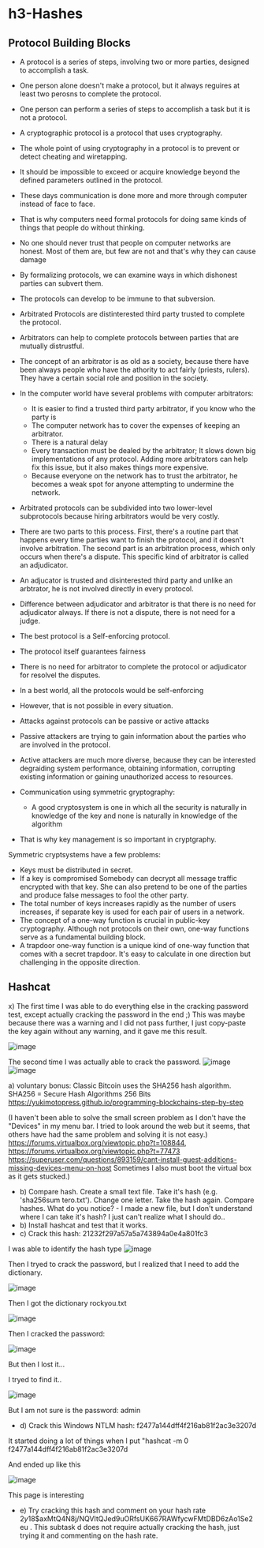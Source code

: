 # h3-Hashes

## Protocol Building Blocks

- A protocol is a series of steps, involving two or more parties, designed to accomplish a task.
- One person alone doesn't make a protocol, but it always reguires at least two perosns to complete the protocol.
- One person can perform a series of steps to accomplish a task but it is not a protocol.

- A cryptographic protocol is a protocol that uses cryptography.
- The whole point of using cryptography in a protocol is to prevent or detect cheating and wiretapping.
- It should be impossible to exceed or acquire knowledge beyond the defined parameters outlined in the protocol.

- These days communication is done more and more through computer instead of face to face.
- That is why computers need formal protocols for doing same kinds of things that people do without thinking.
- No one should never trust that people on computer networks are honest. Most of them are, but few are not and that's why they can cause damage
- By formalizing protocols, we can examine ways in which dishonest parties can subvert them.
- The protocols can develop to be immune to that subversion.

- Arbitrated Protocols are distinterested third party trusted to complete the protocol.
- Arbitrators can help to complete protocols between parties that are mutually distrustful.
- The concept of an arbitrator is as old as a society, because there have been always people who have the athority to act fairly (priests, rulers). They have a certain
  social role and position in the society.

- In the computer world have several problems with computer arbitrators:
    - It is easier to find a trusted third party arbitrator, if you know who the party is
    - The computer network has to cover the expenses of keeping an arbitrator.
    - There is a natural delay
    - Every transaction must be dealed by the arbitrator; It slows down big implementations of any protocol. Adding more arbitrators can help fix this issue,
      but it also makes things more expensive.
    - Because everyone on the network has to trust the arbitrator, he becomes a weak spot for anyone attempting to undermine the network.

- Arbitrated protocols can be subdivided into two lower-level subprotocols because hiring arbitrators would be very costly.
- There are two parts to this process. First, there's a routine part that happens every time parties want to finish the protocol, and it doesn't involve arbitration.   The second part is an arbitration process, which only occurs when there's a dispute. This specific kind of arbitrator is called an adjudicator.
- An adjucator is trusted and disinterested third party and unlike an arbtrator, he is not involved directly in every protocol.

- Difference between adjudicator and arbitrator is that there is no need for adjudicator always. If there is not a dispute, there is not need for a judge.

- The best protocol is a Self-enforcing protocol.
- The protocol itself guarantees fairness
- There is no need for arbitrator to complete the protocol or adjudicator for resolvel the disputes.
- In a best world, all the protocols would be self-enforcing
- However, that is not possible in every situation.

- Attacks against protocols can be passive or active attacks
- Passive attackers are trying to gain information about the parties who are involved in the protocol.
- Active attackers are much more diverse, because they can be interested degraiding system performance, obtaining information, corrupting existing information or gaining unauthorized access to resources.

- Communication using symmetric gryptography:
    - A good cryptosystem is one in which all the security is naturally in knowledge of the key and none is naturally in knowledge of the algorithm
- That is why key management is so important in cryptgraphy.

Symmetric cryptsystems have a few problems:
  - Keys must be distributed in secret.
  - If a key is compromised Somebody can decrypt all message traffic encrypted with that key. She can also pretend to be one of the parties and produce false              messages to fool the other party.
  - The total number of keys increases rapidly as the number of users increases, if separate key is used for each pair of users in a network.
  - The concept of a one-way function is crucial in public-key cryptography. Although not protocols on their own, one-way functions serve as a fundamental building        block.
  - A trapdoor one-way function is a unique kind of one-way function that comes with a secret trapdoor. It's easy to calculate in one direction but challenging in the     opposite direction. 

## Hashcat

x) The first time I was able to do everything else in the cracking password test, except actually cracking the password in the end ;) This was maybe because there was a warning and I did not pass further, I just copy-paste the key again without any warning, and it gave me this result. 

![image](https://github.com/Eeva1/h3-Hashes/assets/149093822/e3cf2a78-771a-4546-bd48-48f2ec47cf04)


The second time I was actually able to crack the password.
![image](https://github.com/Eeva1/h3-Hashes/assets/149093822/328ee550-fea2-4a06-8750-7ac1a7a17bc0)
![image](https://github.com/Eeva1/h3-Hashes/assets/149093822/d1367bad-b6d7-49d0-a0de-b8f85a4bc3b9)


a) 
voluntary bonus: Classic Bitcoin uses the SHA256 hash algorithm. SHA256 = Secure Hash Algorithms 256 Bits
https://yukimotopress.github.io/programming-blockchains-step-by-step

(I haven't been able to solve the small screen problem as I don't have the "Devices" in my menu bar. I tried to look around the web but it seems, that others have had the same problem and solving it is not easy.)
https://forums.virtualbox.org/viewtopic.php?t=108844, https://forums.virtualbox.org/viewtopic.php?t=77473
https://superuser.com/questions/893159/cant-install-guest-additions-missing-devices-menu-on-host
Sometimes I also must boot the virtual box as it gets stucked.)

- b) Compare hash. Create a small text file. Take it's hash (e.g. 'sha256sum tero.txt'). Change one letter. Take the hash again. Compare hashes. What do you notice?
      - I made a new file, but I don't understand where I can take it's hash? I just can't realize what I should do..
- b) Install hashcat and test that it works.
- c) Crack this hash: 21232f297a57a5a743894a0e4a801fc3

I was able to identify the hash  type
![image](https://github.com/Eeva1/h3-Hashes/assets/149093822/e0247ad0-0214-4417-b239-4c68d5dcace3)

Then I tryed to crack the password, but I realized that I need to add the dictionary. 

![image](https://github.com/Eeva1/h3-Hashes/assets/149093822/31a2b7de-899d-4fb3-8b63-71543e2f86ba)

Then I got the dictionary rockyou.txt

![image](https://github.com/Eeva1/h3-Hashes/assets/149093822/b4e5c52d-77ef-4fb5-b788-333f4a8e2273)

Then I cracked the password:

![image](https://github.com/Eeva1/h3-Hashes/assets/149093822/e5a08342-c2e6-4df0-b5ed-99dc58126de8)

But then I lost it...

I tryed to find it..

![image](https://github.com/Eeva1/h3-Hashes/assets/149093822/fcfcc866-7653-4899-84a1-09d8c1f655b1)

But I am not sure is the password: admin

- d) Crack this Windows NTLM hash: f2477a144dff4f216ab81f2ac3e3207d

It started doing a lot of things when I put "hashcat -m 0  f2477a144dff4f216ab81f2ac3e3207d

And ended up like this

![image](https://github.com/Eeva1/h3-Hashes/assets/149093822/be458216-29a8-4593-82bb-2e7f10a9478f)

This page is interesting

- e) Try cracking this hash and comment on your hash rate $2y$18$axMtQ4N8j/NQVItQJed9uORfsUK667RAWfycwFMtDBD6zAo1Se2eu . This subtask d does not require actually cracking the hash, just trying it and commenting on the hash rate.



 





      
